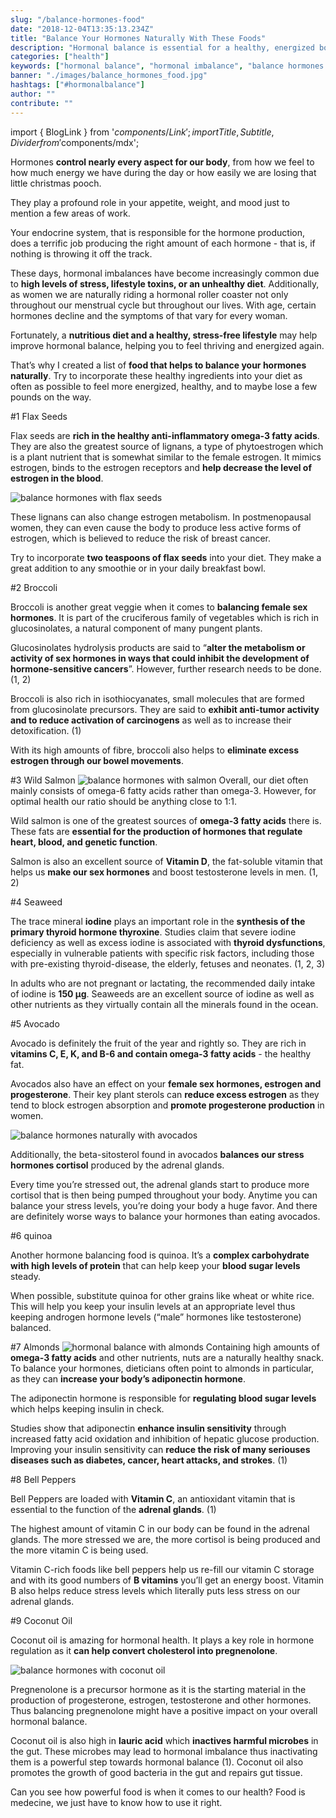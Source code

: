 ```yaml
---
slug: "/balance-hormones-food"
date: "2018-12-04T13:35:13.234Z"
title: "Balance Your Hormones Naturally With These Foods"
description: "Hormonal balance is essential for a healthy, energized body. However, hormonal imbalances are more and more common. Try these foods to naturally balance your hormones.»"
categories: ["health"]
keywords: ["hormonal balance", "hormonal imbalance", "balance hormones naturally"]
banner: "./images/balance_hormones_food.jpg"
hashtags: ["#hormonalbalance"]
author: ""
contribute: ""
---
```


import { BlogLink } from '$components/Link';
import { Title, Subtitle, Divider } from '$components/mdx';

Hormones **control nearly every aspect for our body**, from how we feel to how much energy we have during the day or how easily we are losing that little christmas pooch. 

They play a profound role in your appetite, weight, and mood just to mention a few areas of work. 

Your endocrine system, that is responsible for the hormone production, does a terrific job producing the right amount of each hormone - that is, if nothing is throwing it off the track.

These days, hormonal imbalances have become increasingly common due to **high levels of stress, lifestyle toxins, or an unhealthy diet**. Additionally, as women we are naturally riding a hormonal roller coaster not only throughout our menstrual cycle but throughout our lives. With age, certain hormones decline and the symptoms of that vary for every woman.

Fortunately, a **nutritious diet and a healthy, stress-free lifestyle** may help improve hormonal balance, helping you to feel thriving and energized again.

That’s why I created a list of **food that helps to balance your hormones naturally**. Try to incorporate these healthy ingredients into your diet as often as possible to feel more energized, healthy, and to maybe lose a few pounds on the way.

<Subtitle id="balance-hormones-flax-seeds">#1 Flax Seeds</Subtitle>

Flax seeds are **rich in the healthy anti-inflammatory omega-3 fatty acids**. They are also the greatest source of lignans, a type of phytoestrogen which is a plant nutrient that is somewhat similar to the female estrogen. It mimics estrogen, binds to the estrogen receptors and **help decrease the level of estrogen in the blood**.

![balance hormones with flax seeds](./images/balance_hormones_flax_seeds.jpg) 

These lignans can also change estrogen metabolism. In postmenopausal women, they can even cause the body to produce less active forms of estrogen, which is believed to reduce the risk of breast cancer. 

Try to incorporate **two teaspoons of flax seeds** into your diet. They make a great addition to any smoothie or in your daily breakfast bowl. 

<Subtitle id="balance-hormones-broccoli">#2 Broccoli</Subtitle>

Broccoli is another great veggie when it comes to **balancing female sex hormones**. It is part of the cruciferous family of vegetables which is rich in glucosinolates, a natural component of many pungent plants. 

Glucosinolates hydrolysis products are said to “**alter the metabolism or activity of sex hormones in ways that could inhibit the development of hormone-sensitive cancers**”. However, further research needs to be done. (<BlogLink to="https://www.ncbi.nlm.nih.gov/pubmed/9865427">1</BlogLink>, <BlogLink to="https://www.ncbi.nlm.nih.gov/pmc/articles/PMC2737735/">2</BlogLink>)

Broccoli is also rich in isothiocyanates, small molecules that are formed from glucosinolate precursors. They are said to **exhibit anti-tumor  activity and to reduce activation of carcinogens** as well as to increase their detoxification. (<BlogLink to="https://www.ncbi.nlm.nih.gov/pmc/articles/PMC4002831/">1</BlogLink>)

With its high amounts of fibre, broccoli also helps to **eliminate excess estrogen through our bowel movements**.

<Subtitle id="balance-hormones-wild-salmon">#3 Wild Salmon</Subtitle>
![balance hormones with salmon](./images/hormonal_balance_salmon.jpg)
Overall, our diet often mainly consists of omega-6 fatty acids rather than omega-3. However, for optimal health our ratio should be anything close to 1:1.  

Wild salmon is one of the greatest sources of **omega-3 fatty acids** there is. These fats are **essential for the production of hormones that regulate heart, blood, and genetic function**. 

Salmon is also an excellent source of **Vitamin D**, the fat-soluble vitamin that helps us **make our sex hormones** and boost testosterone levels in men. (<BlogLink to="https://www.ncbi.nlm.nih.gov/pubmed/28041602">1</BlogLink>, <BlogLink to="https://www.ncbi.nlm.nih.gov/pubmed/21154195">2</BlogLink>)

<Subtitle id="balance-hormones-seaweed">#4 Seaweed</Subtitle>

The trace mineral **iodine** plays an important role in the **synthesis of the primary thyroid hormone thyroxine**. Studies claim that severe iodine deficiency as well as excess iodine is associated with **thyroid dysfunctions**, especially in vulnerable patients with specific risk factors, including those with pre-existing thyroid-disease, the elderly, fetuses and neonates. (<BlogLink to="https://www.ncbi.nlm.nih.gov/pmc/articles/PMC4049553/">1</BlogLink>, <BlogLink to="https://www.ncbi.nlm.nih.gov/pmc/articles/PMC4729155/">2</BlogLink>, <BlogLink to="https://www.ncbi.nlm.nih.gov/pmc/articles/PMC3976240/">3</BlogLink>)

In adults who are not pregnant or lactating, the recommended daily intake of iodine is **150 μg**. Seaweeds are an excellent source of iodine as well as other nutrients as they virtually contain all the minerals found in the ocean. 

<Subtitle id="balance-hormones-avocados">#5 Avocado</Subtitle>

Avocado is definitely the fruit of the year and rightly so. They are rich in **vitamins C, E, K, and B-6 and contain omega-3 fatty acids** - the healthy fat. 

Avocados also have an effect on your **female sex hormones, estrogen and progesterone**. Their key plant sterols can **reduce excess estrogen** as they tend to block estrogen absorption  and **promote progesterone production** in women. 

![balance hormones naturally with avocados](./images/avocados_hormonal_balance.jpg)

Additionally, the beta-sitosterol found in avocados **balances our stress hormones cortisol** produced by the adrenal glands. 

Every time you’re stressed out, the adrenal glands start to produce more cortisol that is then being pumped throughout your body. Anytime you can balance your stress levels, you’re doing your body a huge favor. And there are definitely worse ways to balance your hormones than eating avocados. 

<Subtitle id="balance-hormones-quinoa">#6 quinoa</Subtitle>

Another hormone balancing food is quinoa. It’s a **complex carbohydrate with high levels of protein** that can help keep your **blood sugar levels** steady.

When possible, substitute quinoa for other grains like wheat or white rice. This will help you keep your insulin levels at an appropriate level thus keeping androgen hormone levels (“male” hormones like testosterone) balanced.

<Subtitle id="balance-hormones-almonds">#7 Almonds</Subtitle>
![hormonal balance with almonds](./images/almonds_hormones.jpg)
Containing high amounts of **omega-3 fatty acids** and other nutrients, nuts are a naturally healthy snack. To balance your hormones, dieticians often point to almonds in particular, as they can **increase your body’s adiponectin hormone**. 

The adiponectin hormone is responsible for **regulating blood sugar levels** which helps keeping insulin in check. 

Studies show that adiponectin **enhance insulin sensitivity** through increased fatty acid oxidation and inhibition of hepatic glucose production. Improving your insulin sensitivity can **reduce the risk of many seriouses diseases such as diabetes, cancer, heart attacks, and strokes**. (<BlogLink to="https://www.ncbi.nlm.nih.gov/pubmed/15655035">1</BlogLink>)

<Subtitle id="balance-hormones-naturally-bell-peppers">#8 Bell Peppers</Subtitle>

Bell Peppers are loaded with **Vitamin C**, an antioxidant vitamin that is essential to the function of the **adrenal glands**. (<BlogLink to="https://www.ncbi.nlm.nih.gov/pubmed/15666839 ">1</BlogLink>)

The highest amount of vitamin C in our body can be found in the adrenal glands. The more stressed we are, the more cortisol is being produced and the more vitamin C is being used. 

Vitamin C-rich foods like bell peppers help us re-fill our vitamin C storage and with its good numbers of **B vitamins** you’ll get an energy boost. Vitamin B also helps reduce stress levels which literally puts less stress on our adrenal glands. 

<Subtitle id="balance-hormones-naturally-coconut-oil">#9 Coconut Oil</Subtitle>

Coconut oil is amazing for hormonal health. It plays a key role in hormone regulation as it **can help convert cholesterol into pregnenolone**. 

![balance hormones with coconut oil](./images/coconut_oil_balance_hormones.jpg)

Pregnenolone is a precursor hormone as it is the starting material in the production of progesterone, estrogen, testosterone and other hormones. Thus balancing pregnenolone might have a positive impact on your overall hormonal balance. 

Coconut oil is also high in **lauric acid** which **inactives harmful microbes** in the gut. These microbes may lead to hormonal imbalance thus inactivating them is a powerful step towards hormonal balance (<BlogLink to="https://www.ncbi.nlm.nih.gov/pubmed/24328700">1</BlogLink>). Coconut oil also promotes the growth of good bacteria in the gut and repairs gut tissue. 

<Divider/>

Can you see how powerful food is when it comes to our health? Food is medecine, we just have to know how to use it right. 


